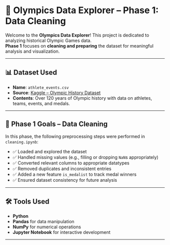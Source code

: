 # 🏅 Olympics Data Explorer – Phase 1: Data Cleaning

Welcome to the **Olympics Data Explorer**! This project is dedicated to analyzing historical Olympic Games data.  
**Phase 1** focuses on **cleaning and preparing** the dataset for meaningful analysis and visualization.

---




## 📊 Dataset Used

- **Name**: `athlete_events.csv`
- **Source**: [Kaggle – Olympic History Dataset](https://www.kaggle.com/datasets/heesoo37/120-years-of-olympic-history-athletes-and-results)
- **Contents**: Over 120 years of Olympic history with data on athletes, teams, events, and medals.

---

## 🧹 Phase 1 Goals – Data Cleaning

In this phase, the following preprocessing steps were performed in `cleaning.ipynb`:

- ✅ Loaded and explored the dataset  
- ✅ Handled missing values (e.g., filling or dropping `NaN`s appropriately)  
- ✅ Converted relevant columns to appropriate datatypes  
- ✅ Removed duplicates and inconsistent entries  
- ✅ Added a new feature `is_medalist` to track medal winners  
- ✅ Ensured dataset consistency for future analysis  

---

## 🛠 Tools Used

- **Python**
- **Pandas** for data manipulation
- **NumPy** for numerical operations
- **Jupyter Notebook** for interactive development

---


